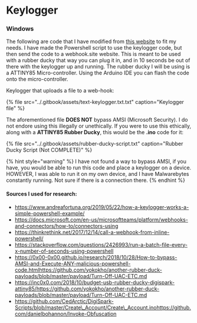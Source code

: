 # Keylogger

### Windows

The following are code that I have modified from [this website](https://www.andreafortuna.org/2019/05/22/how-a-keylogger-works-a-simple-powershell-example/) to fit my needs. I have made the Powershell script to use the keylogger code, but then send the code to a webhook.site website. This is meant to be used with a rubber ducky that way you can plug it in, and in 10 seconds be out of there with the keylogger up and running. The rubber ducky I will be using is a ATTINY85 Micro-controller. Using the Arduino IDE you can flash the code onto the micro-controller.

Keylogger that uploads a file to a web-hook:

{% file src="../.gitbook/assets/text-keylogger.txt.txt" caption="Keylogger file" %}

The aforementioned file **DOES NOT** bypass AMSI \(Microsoft Security\). I do not endore using this illegally or unethically. If you were to use this ethically, along with a **ATTINY85 Rubber Ducky**, this would be the **.ino** code for it:

{% file src="../.gitbook/assets/rubber-ducky-script.txt" caption="Rubber Ducky Script \(Not COMPLETE\)" %}

{% hint style="warning" %}
I have not found a way to bypass AMSI, if you have, you would be able to run this code and place a keylogger on a device. HOWEVER, I was able to run it on my own device, and I have Malwarebytes constantly running. Not sure if there is a connection there.
{% endhint %}

#### Sources I used for research:

* https://www.andreafortuna.org/2019/05/22/how-a-keylogger-works-a-simple-powershell-example/
* https://docs.microsoft.com/en-us/microsoftteams/platform/webhooks-and-connectors/how-to/connectors-using
* https://thinkrethink.net/2017/12/14/call-a-webhook-from-inline-powershell/
* https://stackoverflow.com/questions/2426993/run-a-batch-file-every-x-number-of-seconds-using-powershell
* https://0x00-0x00.github.io/research/2018/10/28/How-to-bypass-AMSI-and-Execute-ANY-malicious-powershell-code.htmlhttps://github.com/yokokho/another-rubber-duck-payloads/blob/master/payload/Turn-Off-UAC-ETC.md
* https://inc0x0.com/2018/10/budget-usb-rubber-ducky-digispark-attiny85/https://github.com/yokokho/another-rubber-duck-payloads/blob/master/payload/Turn-Off-UAC-ETC.md
* https://github.com/CedArctic/DigiSpark-Scripts/blob/master/Create\_Account/Create\_Account.inohttps://github.com/danielbohannon/Invoke-Obfuscation​

